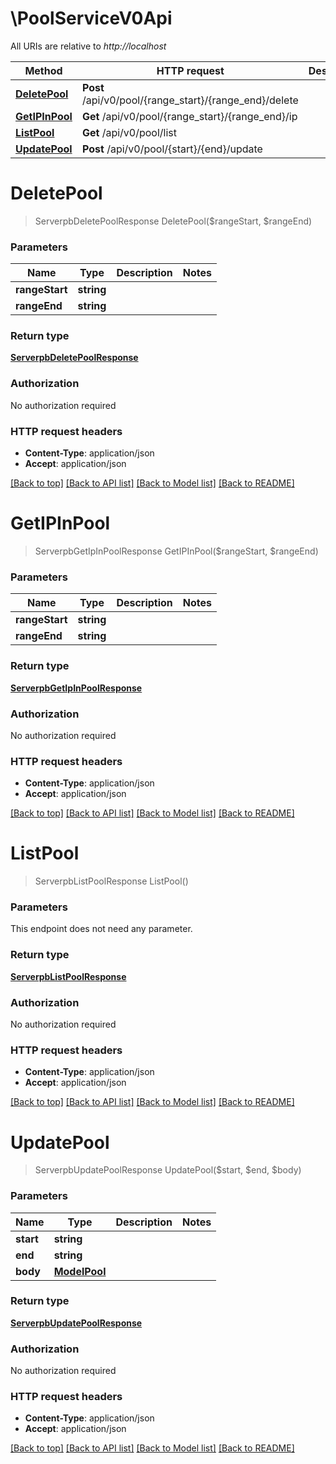 # \PoolServiceV0Api

All URIs are relative to *http://localhost*

Method | HTTP request | Description
------------- | ------------- | -------------
[**DeletePool**](PoolServiceV0Api.md#DeletePool) | **Post** /api/v0/pool/{range_start}/{range_end}/delete | 
[**GetIPInPool**](PoolServiceV0Api.md#GetIPInPool) | **Get** /api/v0/pool/{range_start}/{range_end}/ip | 
[**ListPool**](PoolServiceV0Api.md#ListPool) | **Get** /api/v0/pool/list | 
[**UpdatePool**](PoolServiceV0Api.md#UpdatePool) | **Post** /api/v0/pool/{start}/{end}/update | 


# **DeletePool**
> ServerpbDeletePoolResponse DeletePool($rangeStart, $rangeEnd)




### Parameters

Name | Type | Description  | Notes
------------- | ------------- | ------------- | -------------
 **rangeStart** | **string**|  | 
 **rangeEnd** | **string**|  | 

### Return type

[**ServerpbDeletePoolResponse**](serverpbDeletePoolResponse.md)

### Authorization

No authorization required

### HTTP request headers

 - **Content-Type**: application/json
 - **Accept**: application/json

[[Back to top]](#) [[Back to API list]](../README.md#documentation-for-api-endpoints) [[Back to Model list]](../README.md#documentation-for-models) [[Back to README]](../README.md)

# **GetIPInPool**
> ServerpbGetIpInPoolResponse GetIPInPool($rangeStart, $rangeEnd)




### Parameters

Name | Type | Description  | Notes
------------- | ------------- | ------------- | -------------
 **rangeStart** | **string**|  | 
 **rangeEnd** | **string**|  | 

### Return type

[**ServerpbGetIpInPoolResponse**](serverpbGetIPInPoolResponse.md)

### Authorization

No authorization required

### HTTP request headers

 - **Content-Type**: application/json
 - **Accept**: application/json

[[Back to top]](#) [[Back to API list]](../README.md#documentation-for-api-endpoints) [[Back to Model list]](../README.md#documentation-for-models) [[Back to README]](../README.md)

# **ListPool**
> ServerpbListPoolResponse ListPool()




### Parameters
This endpoint does not need any parameter.

### Return type

[**ServerpbListPoolResponse**](serverpbListPoolResponse.md)

### Authorization

No authorization required

### HTTP request headers

 - **Content-Type**: application/json
 - **Accept**: application/json

[[Back to top]](#) [[Back to API list]](../README.md#documentation-for-api-endpoints) [[Back to Model list]](../README.md#documentation-for-models) [[Back to README]](../README.md)

# **UpdatePool**
> ServerpbUpdatePoolResponse UpdatePool($start, $end, $body)




### Parameters

Name | Type | Description  | Notes
------------- | ------------- | ------------- | -------------
 **start** | **string**|  | 
 **end** | **string**|  | 
 **body** | [**ModelPool**](ModelPool.md)|  | 

### Return type

[**ServerpbUpdatePoolResponse**](serverpbUpdatePoolResponse.md)

### Authorization

No authorization required

### HTTP request headers

 - **Content-Type**: application/json
 - **Accept**: application/json

[[Back to top]](#) [[Back to API list]](../README.md#documentation-for-api-endpoints) [[Back to Model list]](../README.md#documentation-for-models) [[Back to README]](../README.md)

